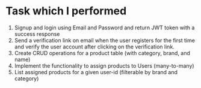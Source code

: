 # Task which I performed
1. Signup and login using Email and Password and return JWT token with a success response  
2. Send a verification link on email when the user registers for the first time and verify the user account after clicking on the verification link.   
3. Create CRUD operations for a product table (with category, brand, and name)  
4. Implement the functionality to assign products to Users (many-to-many)  
5. List assigned products for a given user-id (filterable by brand and category)


